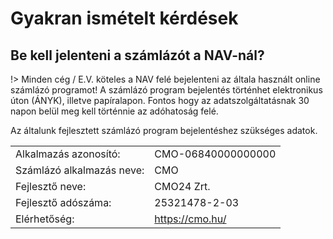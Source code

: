 # Gyakran ismételt kérdések

<div class="img-float-left">

## Be kell jelenteni a számlázót a NAV-nál?
!> Minden cég / E.V. köteles a NAV felé bejelenteni az általa használt online számlázó programot! 
A számlázó program bejelentés történhet elektronikus úton (ÁNYK), illetve papíralapon. Fontos hogy az adatszolgáltatásnak 30 napon belül meg kell történnie az adóhatoság felé.

Az általunk fejlesztett számlázó program bejelentéshez szükséges adatok.

|  |  |
| ------------- | -------------- |
| Alkalmazás azonosító: | CMO-06840000000000 | 
| Számlázó alkalmazás neve: | CMO | 
| Fejlesztő neve: | CMO24 Zrt. | 
| Fejlesztő adószáma: | 25321478-2-03 |
| Elérhetőség: | https://cmo.hu/ |  




</div>